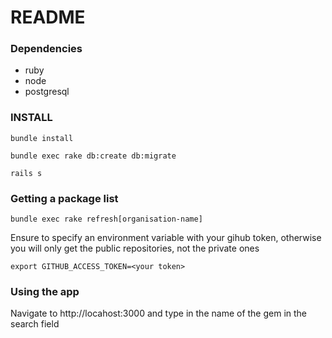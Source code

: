 # README

### Dependencies
- ruby
- node
- postgresql

### INSTALL

`bundle install`

`bundle exec rake db:create db:migrate`

`rails s`

### Getting a package list

`bundle exec rake refresh[organisation-name]`

Ensure to specify an environment variable with your gihub token, otherwise you will only get the public repositories, not the private ones

`export GITHUB_ACCESS_TOKEN=<your token>`

### Using the app

Navigate to http://locahost:3000 and type in the name of the gem in the search field
